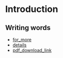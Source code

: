 # Introduction

## Writing words

- [for_more](http://caimaoy.github.io/Jessie-English)
- [details](https://www.gitbook.com/book/caimaoy/jessie-writing-words/details)
- [pdf_download_link](https://www.gitbook.com/download/pdf/book/caimaoy/jessie-writing-words)
